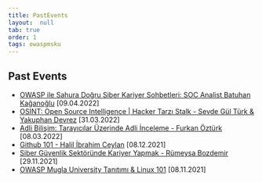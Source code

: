 ```yaml
---
title: PastEvents
layout:  null
tab: true
order: 1
tags: owaspmsku
---
```


## Past Events

- [OWASP ile Sahura Doğru Siber Kariyer Sohbetleri: SOC Analist Batuhan Kağanoğlu](https://www.meetup.com/owasp-mugla-university-student-chapter/events/285149181/) [09.04.2022]
- [OSINT: Open Source Intelligence | Hacker Tarzı Stalk - Sevde Gül Türk & Yakuphan Devrez](https://www.meetup.com/owasp-mugla-university-student-chapter/events/284973283/) [31.03.2022]
- [Adli Bilişim: Tarayıcılar Üzerinde Adli İnceleme - Furkan Öztürk](https://www.meetup.com/owasp-mugla-university-student-chapter/events/284402900/) [08.03.2022]
- [Github 101 - Halil İbrahim Ceylan](https://www.meetup.com/tr-TR/owasp-mugla-university-student-chapter/events/282528273/) [08.12.2021]
- [Siber Güvenlik Sektöründe Kariyer Yapmak - Rümeysa Bozdemir](https://www.meetup.com/owasp-mugla-university-student-chapter/events/282325474/) [29.11.2021]
- [OWASP Mugla University Tanıtımı & Linux 101](https://www.meetup.com/owasp-mugla-university-student-chapter/events/281867151/) [08.11.2021]
